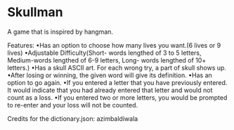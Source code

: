 # Skullman
A game that is inspired by hangman.

Features:
•Has an option to choose how many lives you want.(6 lives or 9 lives)
•Adjustable Difficulty(Short- words lengthed of 3 to 5 letters, Medium-words lengthed of 6-9 letters, Long- words lengthed of 10+ letters.)
•Has a skull ASCII art. For each wrong try, a part of skull shows up.
•After losing or winning, the given word will give its definition.
•Has an option to go again.
•If you entered a letter that you have previously entered. It would indicate that you had already entered that letter and would not count as a loss.
•If you entered two or more letters, you would be prompted to re-enter and your loss will not be counted.

Credits for the dictionary.json: azimbaldiwala
